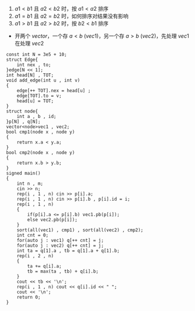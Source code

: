 1. $a1<b1$ 且 $a2<b2$ 时，按 $a1<a2$ 排序
2. $a1=b1$ 且 $a2=b2$ 时，如何排序对结果没有影响
3. $a1>b1$ 且 $a2>b2$ 时，按 $b2<b1$ 排序

+ 开两个 $vector$，一个存 $a<b$ $(vec1)$，另一个存 $a>b$ $(vec2)$，先处理 $vec1$ 在处理 $vec2$

```text
const int N = 3e5 + 10;
struct Edge{
	int nex , to;
}edge[N << 1];
int head[N] , TOT;
void add_edge(int u , int v)
{
	edge[++ TOT].nex = head[u] ;
	edge[TOT].to = v;
	head[u] = TOT;
}
struct node{
	int a , b , id;
}p[N] , q[N];
vector<node>vec1 , vec2;
bool cmp1(node x , node y)
{
	return x.a < y.a;
}
bool cmp2(node x , node y)
{
	return x.b > y.b;
}
signed main()
{
	int n , m;
	cin >> n;
	rep(i , 1 , n) cin >> p[i].a;
	rep(i , 1 , n) cin >> p[i].b , p[i].id = i;
	rep(i , 1 , n)
	{
		if(p[i].a <= p[i].b) vec1.pb(p[i]);
		else vec2.pb(p[i]);
	}
	sort(all(vec1) , cmp1) , sort(all(vec2) , cmp2);
	int cnt = 0;
	for(auto j : vec1) q[++ cnt] = j;
	for(auto j : vec2) q[++ cnt] = j; 
	int ta = q[1].a , tb = q[1].a + q[1].b;
	rep(i , 2 , n)
	{
		ta += q[i].a;
		tb = max(ta , tb) + q[i].b;
	}
	cout << tb << '\n';
	rep(i , 1 , n) cout << q[i].id << " ";
	cout << '\n';
	return 0;
}
```

